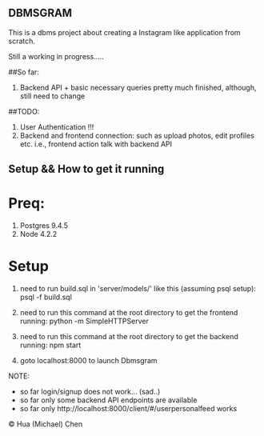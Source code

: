 ## DBMSGRAM 

This is a dbms project about creating a Instagram like application from scratch.


Still a working in progress..... 


##So far:

1. Backend API + basic necessary queries pretty much finished, although, still need to change  

##TODO:

1. User Authentication !!!
2. Backend and frontend connection: such as upload photos, edit profiles etc. i.e., frontend action talk with backend API

## Setup && How to get it running

# Preq: 
1. Postgres 9.4.5
2. Node 4.2.2

# Setup
1. need to run build.sql in 'server/models/' like this (assuming psql setup):
psql -f build.sql

2. need to run this command at the root directory to get the frontend running:
python -m SimpleHTTPServer

3. need to run this command at the root directory to get the backend running:
npm start

4. goto localhost:8000 to launch Dbmsgram 

NOTE: 
- so far login/signup does not work... (sad..)
- so far only some backend API endpoints are available
- so far only http://localhost:8000/client/#/userpersonalfeed works



© Hua (Michael) Chen

